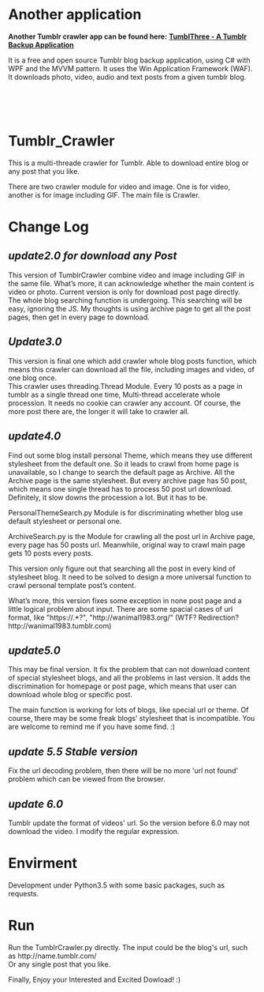 # Another application
**Another Tumblr crawler app can be found here:** 
**[TumblThree - A Tumblr Backup Application](https://github.com/TumblThreeApp/TumblThree)**

It is a free and open source Tumblr blog backup application, using C# with WPF and the MVVM pattern. It uses the Win Application Framework (WAF). It downloads photo, video, audio and text posts from a given tumblr blog.

<br><br><br>

# Tumblr_Crawler
This is a multi-threade crawler for Tumblr. Able to download entire blog or any post that you like.

There are two crawler module for video and image.
One is for video, another is for image including GIF.
The main file is Crawler.

# Change Log

## *update2.0 for download any Post*
This version of TumblrCrawler combine video and image including GIF in the same file. What’s more, it can acknowledge whether the main content is video or photo. Current version is only for download post page directly.   
The whole blog searching function is undergoing. This searching will be easy, ignoring the JS. My thoughts is using archive page to get all the post pages, then get in every page to download.

## *Update3.0*
This version is final one which add crawler whole blog posts function, which means this crawler can download all the file, including images and video, of one blog once.   
This crawler uses threading.Thread Module. Every 10 posts as a page in tumblr as a single thread one time, Multi-thread accelerate whole procession. It needs no cookie can crawler any account. Of course, the more post there are, the longer it will take to crawler all.

## *update4.0*
Find out some blog install personal Theme, which means they use different stylesheet from the default one. So it leads to crawl from home page is unavailable, so I change to search the default page as Archive. All the Archive page is the same stylesheet. But every archive page has 50 post, which means one single thread has to process 50 post url download. Definitely, it slow downs the procession a lot. But it has to be.

PersonalThemeSearch.py Module is for discriminating whether blog use default stylesheet or personal one.

ArchiveSearch.py is the Module for crawling all the post url in Archive page, every page has 50 posts url. Meanwhile, original way to crawl main page gets 10 posts every posts.

This version only figure out that searching all the post in every kind of stylesheet blog. It need to be solved to design a more universal function to crawl personal template post’s content.

What’s more, this version fixes some exception in none post page and a little logical problem about input. There are some spacial cases of url format, like "https:\//.\*?", "http:\//wanimal1983.org/" (WTF? Redirection? http:\//wanimal1983.tumblr.com)

## *update5.0*
This may be final version. It fix the problem that can not download content of special stylesheet blogs, and all the problems in last version. It adds the discrimination for homepage or post page, which means that user can download whole blog or specific post.  

The main function is working for  lots of blogs, like special url or theme. Of course, there may be some freak blogs’ stylesheet that is incompatible. You are welcome to remind me if you have some find. :)

## *update 5.5 Stable version*
Fix the url decoding problem, then there will be no more 'url not found' problem which can be viewed from the browser.

## *update 6.0*
Tumblr update the format of videos' url. So the version before 6.0 may not download the video. I modify the  regular expression.

# Envirment
Development under Python3.5 with some basic packages, such as requests.  
# Run
Run the TumblrCrawler.py directly.
The input could be the blog's url, such as http:\/\/name.tumblr.com/  
Or any single post that you like.

Finally, Enjoy your Interested and Excited Dowload! :)
